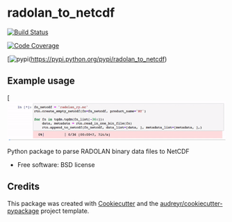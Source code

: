 # radolan_to_netcdf

[![Build Status](https://img.shields.io/travis/cchwala/radolan_to_netcdf.svg)](https://travis-ci.org/cchwala/radolan_to_netcdf)

[![Code Coverage](https://img.shields.io/codecov/c/github/cchwala/radolan_to_netcdf.svg)](https://codecov.io/gh/cchwala/radolan_to_netcdf)

[![pypi](https://img.shields.io/pypi/v/radolan_to_netcdf.svg)(https://pypi.python.org/pypi/radolan_to_netcdf)

## Example usage

[![Create RADOALN-RY NetCDF](images/create_radolan_ry_netcdf.gif)

Python package to parse RADOLAN binary data files to NetCDF

* Free software: BSD license


## Credits

This package was created with [Cookiecutter](https://github.com/audreyr/cookiecutter) and the [audreyr/cookiecutter-pypackage](https://github.com/audreyr/cookiecutter-pypackage) project template.

